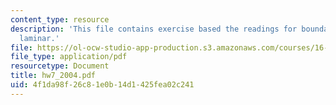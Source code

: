 ```yaml
---
content_type: resource
description: 'This file contains exercise based the readings for boundary layers:
  laminar.'
file: https://ol-ocw-studio-app-production.s3.amazonaws.com/courses/16-100-aerodynamics-fall-2005/4f1da98f26c81e0b14d1425fea02c241_hw7_2004.pdf
file_type: application/pdf
resourcetype: Document
title: hw7_2004.pdf
uid: 4f1da98f-26c8-1e0b-14d1-425fea02c241
---
```


